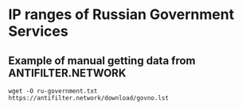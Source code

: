 # IP ranges of Russian Government Services

## Example of manual getting data from ANTIFILTER.NETWORK

```shell
wget -O ru-government.txt https://antifilter.network/download/govno.lst
```
